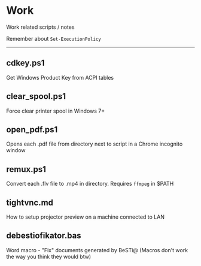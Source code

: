 # Work

Work related scripts / notes

Remember about `Set-ExecutionPolicy`

---

## cdkey.ps1

Get Windows Product Key from ACPI tables

## clear_spool.ps1

Force clear printer spool in Windows 7+

## open_pdf.ps1

Opens each .pdf file from directory next to script in a Chrome incognito window

## remux.ps1

Convert each .flv file to .mp4 in directory. Requires `ffmpeg` in $PATH

## tightvnc.md

How to setup projector preview on a machine connected to LAN

## debestiofikator.bas

Word macro - "Fix" documents generated by BeSTi@ (Macros don't work the way you think they would btw)
